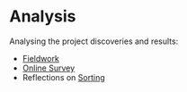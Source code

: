 # Analysis

Analysing the project discoveries and results:

- [Fieldwork](fieldwork.md)
- [Online Survey](online-survey.md)
- Reflections on [Sorting](sorting.md)

